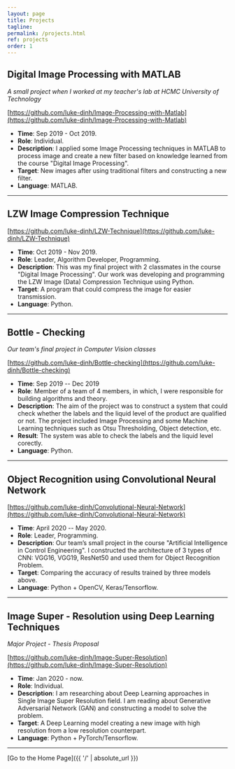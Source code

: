 ```yaml
---
layout: page
title: Projects
tagline: 
permalink: /projects.html
ref: projects
order: 1
---
```


## Digital Image Processing with MATLAB
*A small project when I worked at my teacher's lab at HCMC University of Technology*

[https://github.com/luke-dinh/Image-Processing-with-Matlab](https://github.com/luke-dinh/Image-Processing-with-Matlab)

* **Time**: Sep 2019 - Oct 2019.
* **Role**: Individual.
* **Description**: I applied some Image Processing techniques in MATLAB to process image and create a new filter based on knowledge learned from the course "Digital Image Processing".
* **Target**: New images after using traditional filters and constructing a new filter. 
* **Language**: MATLAB.

-----

## LZW Image Compression Technique

[https://github.com/luke-dinh/LZW-Technique](https://github.com/luke-dinh/LZW-Technique)

* **Time**: Oct 2019 - Nov 2019.
* **Role**: Leader, Algorithm Developer, Programming.
* **Description**: This was my final project with 2 classmates in the course "Digital Image Processing". Our work was developing and programming the LZW Image (Data) Compression Technique using Python.
* **Target**: A program that could compress the image for easier transmission.
* **Language**: Python.

-----

## Bottle - Checking 
*Our team's final project in Computer Vision classes*

[https://github.com/luke-dinh/Bottle-checking](https://github.com/luke-dinh/Bottle-checking)

* **Time**: Sep 2019 -- Dec 2019
* **Role**: Member of a team of 4 members, in which, I were responsible for building algorithms and theory.
* **Description**: The aim of the project was to construct a system that could check whether the labels and the liquid level of the product are qualified or not. The project included Image Processing and some Machine Learning techniques such as Otsu Thresholding, Object detection, etc.
* **Result**: The system was able to check the labels and the liquid level corectly. 
* **Language**: Python.

------

## Object Recognition using Convolutional Neural Network

[https://github.com/luke-dinh/Convolutional-Neural-Network](https://github.com/luke-dinh/Convolutional-Neural-Network)

* **Time**: April 2020 -- May 2020.
* **Role**: Leader, Programming.
* **Description**: Our team’s small project in the course "Artificial Intelligence in Control Engineering". I constructed the architecture of 3 types of CNN: VGG16, VGG19, ResNet50 and used them for Object Recognition Problem.
* **Target**: Comparing the accuracy of results trained by three models above.
* **Language**: Python + OpenCV, Keras/Tensorflow.

------

## Image Super - Resolution using Deep Learning Techniques
*Major Project - Thesis Proposal*

[https://github.com/luke-dinh/Image-Super-Resolution](https://github.com/luke-dinh/Image-Super-Resolution)

* **Time**: Jan 2020 - now.
* **Role**: Individual.
* **Description**: I am researching about Deep Learning approaches in Single Image Super Resolution field. I am reading about Generative
Adversarial Network (GAN) and constructing a model to solve the problem.
* **Target**: A Deep Learning model creating a new image with high resolution from a low resolution counterpart. 
* **Language**: Python + PyTorch/Tensorflow.

------
[Go to the Home Page]({{ '/' | absolute_url }})

